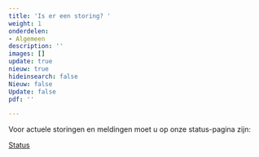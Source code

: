 ```yaml
---
title: 'Is er een storing? '
weight: 1
onderdelen:
- Algemeen
description: ''
images: []
update: true
nieuw: true
hideinsearch: false
Nieuw: false
Update: false
pdf: ''

---
```

Voor actuele storingen en meldingen moet u op onze status-pagina zijn:

<a href="/status/" class="button">Status</a>